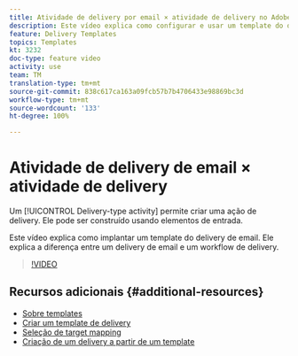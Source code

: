 ```yaml
---
title: Atividade de delivery por email × atividade de delivery no Adobe Campaign Classic
description: Este vídeo explica como configurar e usar um template do delivery.
feature: Delivery Templates
topics: Templates
kt: 3232
doc-type: feature video
activity: use
team: TM
translation-type: tm+mt
source-git-commit: 838c617ca163a09fcb57b7b4706433e98869bc3d
workflow-type: tm+mt
source-wordcount: '133'
ht-degree: 100%

---
```



# Atividade de delivery de email × atividade de delivery

Um [!UICONTROL Delivery-type activity] permite criar uma ação de delivery. Ele pode ser construído usando elementos de entrada.

Este vídeo explica como implantar um template do delivery de email. Ele explica a diferença entre um delivery de email e um workflow de delivery.

>[!VIDEO](https://video.tv.adobe.com/v/24065?quality=12)

## Recursos adicionais {#additional-resources}

* [Sobre templates](https://docs.adobe.com/content/help/pt-BR/campaign-classic/using/sending-messages/using-delivery-templates/about-templates.html)
* [Criar um template de delivery](https://docs.adobe.com/content/help/pt-BR/campaign-classic/using/sending-messages/using-delivery-templates/creating-a-delivery-template.html)
* [Seleção de target mapping](https://docs.adobe.com/content/help/pt-BR/campaign-classic/using/sending-messages/using-delivery-templates/selecting-a-target-mapping.html)
* [Criação de um delivery a partir de um template](https://docs.adobe.com/content/help/pt-BR/campaign-classic/using/sending-messages/using-delivery-templates/creating-a-delivery-from-a-template.html)
